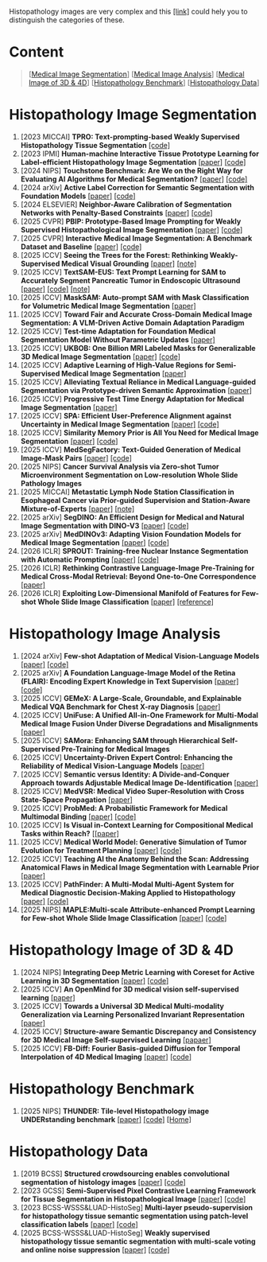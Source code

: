 Histopathology images are very complex and this [[link]]() could hely you to distinguish the categories of these.

# Content
>[[Medical Image Segmentation](#Segmentation)]
>[[Medical Image Analysis](#Analysis)]
>[[Medical Image of 3D & 4D](#34D)]
>[[Histopathology Benchmark](#Benchmark)]
>[[Histopathology Data](#Data)]

<a name="Segmentation"></a>
# Histopathology Image Segmentation
1. [2023 MICCAI] **TPRO: Text-prompting-based Weakly Supervised Histopathology Tissue Segmentation** [[code]](https://github.com/zhangst431/TPRO/tree/main)
2. [2023 IPMI] **Human-machine Interactive Tissue Prototype Learning for Label-efficient Histopathology Image Segmentation** [[paper]](https://arxiv.org/pdf/2211.14491) [[code]](https://github.com/WinterPan2017/proto2seg)
3. [2024 NIPS] **Touchstone Benchmark: Are We on the Right Way for Evaluating AI Algorithms for Medical Segmentation?** [[paper]](https://arxiv.org/pdf/2501.11803v2) [[code]](https://github.com/RiqiangGao/GDP-HMM_AAPMChallenge)
4. [2024 arXiv] **Active Label Correction for Semantic Segmentation with Foundation Models** [[paper]](https://arxiv.org/pdf/2403.10820) [[code]](https://github.com/ml-postech/active-label-correction)
5. [2024 ELSEVIER] **Neighbor-Aware Calibration of Segmentation Networks with Penalty-Based Constraints** [[paper]](https://arxiv.org/pdf/2401.14487) [[code]](https://github.com/Bala93/MarginLoss)
6. [2025 CVPR] **PBIP: Prototype-Based Image Prompting for Weakly Supervised Histopathological Image Segmentation** [[paper]](https://openaccess.thecvf.com/content/CVPR2025/papers/Tang_Prototype-Based_Image_Prompting_for_Weakly_Supervised_Histopathological_Image_Segmentation_CVPR_2025_paper.pdf) [[code]](https://github.com/QingchenTang/PBIP/tree/main)
7. [2025 CVPR] **Interactive Medical Image Segmentation: A Benchmark Dataset and Baseline** [[paper]](https://arxiv.org/pdf/2411.12814) [[code]](https://github.com/uni-medical/IMIS-Bench)
8. [2025 ICCV] **Seeing the Trees for the Forest: Rethinking Weakly-Supervised Medical Visual Grounding** [[paper]](https://arxiv.org/pdf/2505.15123) [[note]](https://mp.weixin.qq.com/s/Rfe-pO2AFMnH9avUMC_FMA?scene=1&click_id=2)
9. [2025 ICCV] **TextSAM-EUS: Text Prompt Learning for SAM to Accurately Segment Pancreatic Tumor in Endoscopic Ultrasound** [[paper]](https://www.arxiv.org/pdf/2507.18082) [[code]](https://github.com/HealthX-Lab/TextSAM-EUS) [[note]](https://mp.weixin.qq.com/s/ze4mJbvPlP7oc63rzfMnKA?scene=1&click_id=1)
10. [2025 ICCV] **MaskSAM: Auto-prompt SAM with Mask Classification for Volumetric Medical Image Segmentation** [[paper]](https://arxiv.org/pdf/2403.14103)
11. [2025 ICCV] **Toward Fair and Accurate Cross-Domain Medical Image Segmentation: A VLM-Driven Active Domain Adaptation Paradigm**
12. [2025 ICCV] **Test-time Adaptation for Foundation Medical Segmentation Model Without Parametric Updates** [[paper]](https://arxiv.org/pdf/2504.02008)
13. [2025 ICCV] **UKBOB: One Billion MRI Labeled Masks for Generalizable 3D Medical Image Segmentation** [[paper]](https://arxiv.org/pdf/2504.06908) [[code]](https://github.com/EmmanuelleB985/UK_BOB/tree/main)
14. [2025 ICCV] **Adaptive Learning of High-Value Regions for Semi-Supervised Medical Image Segmentation** [[paper]](https://arxiv.org/html/2407.21586v1)
15. [2025 ICCV] **Alleviating Textual Reliance in Medical Language-guided Segmentation via Prototype-driven Semantic Approximation** [[paper]](https://arxiv.org/pdf/2507.11055)
16. [2025 ICCV] **Progressive Test Time Energy Adaptation for Medical Image Segmentation** [[paper]](https://www.arxiv.org/pdf/2503.16616)
17. [2025 ICCV] **SPA: Efficient User-Preference Alignment against Uncertainty in Medical Image Segmentation** [[paper]](https://arxiv.org/pdf/2411.15513) [[code]](https://github.com/SuperMedIntel/SPA)
18. [2025 ICCV] **Similarity Memory Prior is All You Need for Medical Image Segmentation** [[paper]](https://arxiv.org/pdf/2507.00585) [[code]](https://github.com/vpsg-research/Sim-MPNet)
19. [2025 ICCV] **MedSegFactory: Text-Guided Generation of Medical Image-Mask Pairs** [[paper]](https://arxiv.org/pdf/2504.06897) [[code]]()
20. [2025 NIPS] **Cancer Survival Analysis via Zero-shot Tumor Microenvironment Segmentation on Low-resolution Whole Slide Pathology Images** 
21. [2025 MICCAI] **Metastatic Lymph Node Station Classification in Esophageal Cancer via Prior-guided Supervision and Station-Aware Mixture-of-Experts** [[paper]](https://papers.miccai.org/miccai-2025/paper/1419_paper.pdf) [[note]](https://mp.weixin.qq.com/s/Rfe-pO2AFMnH9avUMC_FMA?scene=1&click_id=2)
22. [2025 arXiv] **SegDINO: An Efficient Design for Medical and Natural Image Segmentation with DINO-V3** [[paper]](https://arxiv.org/pdf/2509.00833) [[code]](https://github.com/script-Yang/SegDINO)
23. [2025 arXiv] **MedDINOv3: Adapting Vision Foundation Models for Medical Image Segmentation** [[paper]](https://arxiv.org/pdf/2509.02379) [[code]](https://github.com/ricklisz/MedDINOv3)
24. [2026 ICLR] **SPROUT: Training-free Nuclear Instance Segmentation with Automatic Prompting** [[paper]](https://openreview.net/attachment?id=pqLlFR5ken&name=pdf) [[code]](https://github.com/anonymous)
25. [2026 ICLR] **Rethinking Contrastive Language-Image Pre-Training for Medical Cross-Modal Retrieval: Beyond One-to-One Correspondence** [[paper]](https://openreview.net/attachment?id=HPAzsibJFM&name=pdf)
26. [2026 ICLR] **Exploiting Low-Dimensional Manifold of Features for Few-shot Whole Slide Image Classification** [[paper]](https://openreview.net/pdf?id=HBP9uSEYME) [[reference]](https://arxiv.org/pdf/2106.09685)

<a name="Analysis"></a>
# Histopathology Image Analysis
1. [2024 arXiv] **Few-shot Adaptation of Medical Vision-Language Models** [[paper]](https://arxiv.org/pdf/2409.03868) [[code]](https://github.com/FereshteShakeri/few-shot-MedVLMs)
2. [2025 arXiv] **A Foundation Language-Image Model of the Retina (FLAIR): Encoding Expert Knowledge in Text Supervision** [[paper]](https://arxiv.org/pdf/2308.07898) [[code]](https://github.com/jusiro/FLAIR)
3. [2025 ICCV] **GEMeX: A Large-Scale, Groundable, and Explainable Medical VQA Benchmark for Chest X-ray Diagnosis** [[paper]](https://arxiv.org/html/2411.16778v1)
4. [2025 ICCV] **UniFuse: A Unified All-in-One Framework for Multi-Modal Medical Image Fusion Under Diverse Degradations and Misalignments** [[paper]](https://arxiv.org/pdf/2506.22736)
5. [2025 ICCV] **SAMora: Enhancing SAM through Hierarchical Self-Supervised Pre-Training for Medical Images**
6. [2025 ICCV] **Uncertainty-Driven Expert Control: Enhancing the Reliability of Medical Vision-Language Models** [[paper]](https://arxiv.org/pdf/2507.09209)
7. [2025 ICCV] **Semantic versus Identity: A Divide-and-Conquer Approach towards Adjustable Medical Image De-Identification** [[paper]](https://arxiv.org/pdf/2507.21703)
8. [2025 ICCV] **MedVSR: Medical Video Super-Resolution with Cross State-Space Propagation** [[paper]](https://arxiv.org/pdf/2509.21265?)
9. [2025 ICCV] **ProbMed: A Probabilistic Framework for Medical Multimodal Binding** [[paper]](https://www.arxiv.org/pdf/2509.25711) [[code]](https://github.com/mcintoshML/probMED)
10. [2025 ICCV] **Is Visual in-Context Learning for Compositional Medical Tasks within Reach?** [[[paper]](https://arxiv.org/pdf/2507.00868)
11. [2025 ICCV] **Medical World Model: Generative Simulation of Tumor Evolution for Treatment Planning** [[paper]](https://arxiv.org/pdf/2506.02327) [[code]](https://github.com/scott-yjyang/MeWM)
12. [2025 ICCV] **Teaching AI the Anatomy Behind the Scan: Addressing Anatomical Flaws in Medical Image Segmentation with Learnable Prior** [[paper]](https://arxiv.org/pdf/2403.18878)
13. [2025 ICCV] **PathFinder: A Multi-Modal Multi-Agent System for Medical Diagnostic Decision-Making Applied to Histopathology** [[paper]](https://arxiv.org/pdf/2502.08916) [[code]](https://pathfinder-dx.github.io/)
14. [2025 NIPS] **MAPLE:Multi-scale Attribute-enhanced Prompt Learning for Few-shot Whole Slide Image Classification** [[paper]](https://arxiv.org/pdf/2509.25863) [[code]](https://github.com/JJ-ZHOU-Code/MAPLE)

<a name="34D"></a>
# Histopathology Image of 3D & 4D
1. [2024 NIPS] **Integrating Deep Metric Learning with Coreset for Active Learning in 3D Segmentation** [[paper]](https://arxiv.org/pdf/2411.15763) [[code]](https://github.com/arvindmvepa/al-seg)
2. [2025 ICCV] **An OpenMind for 3D medical vision self-supervised learning** [[paper]](https://arxiv.org/pdf/2412.17041)
3. [2025 ICCV] **Towards a Universal 3D Medical Multi-modality Generalization via Learning Personalized Invariant Representation** [[paper]](https://arxiv.org/pdf/2411.06106)
4. [2025 ICCV] **Structure-aware Semantic Discrepancy and Consistency for 3D Medical Image Self-supervised Learning** [[papaer]](https://arxiv.org/pdf/2507.02581)
5. [2025 ICCV] **FB-Diff: Fourier Basis-guided Diffusion for Temporal Interpolation of 4D Medical Imaging** [[paper]](https://arxiv.org/pdf/2507.04547) [[code]](https://github.com/AlexYouXin/FB-Diff)

<a name="Benchmark"></a>
# Histopathology Benchmark
1. [2025 NIPS] **THUNDER: Tile-level Histopathology image UNDERstanding benchmark** [[paper]](https://arxiv.org/pdf/2507.07860) [[code]](https://github.com/MICS-Lab/thunder) [[Home]](https://mics-lab.github.io/thunder/)

<a name="Data"></a>
# Histopathology Data
1. [2019 BCSS] **Structured crowdsourcing enables convolutional segmentation of histology images** [[paper]](https://watermark02.silverchair.com/bioinformatics_35_18_3461.pdf?token=AQECAHi208BE49Ooan9kkhW_Ercy7Dm3ZL_9Cf3qfKAc485ysgAAA4EwggN9BgkqhkiG9w0BBwagggNuMIIDagIBADCCA2MGCSqGSIb3DQEHATAeBglghkgBZQMEAS4wEQQMdQgge43Pl6GBA4sfAgEQgIIDNEgwfBYh9wWkJS1sZkr7exN590ZAn0IJuSunOg-FjE_uiNQHSgxokabQL_EWi7ut8ZJYPOYwyYIexDsIfqcWqUhx1Ed0foAhJ63jefRCZvIBWrDtVbjANNWarlwdgUDe6ZYC6LgwdIw_IefFQCDZw4keycgcVCic7rrbfG5vVPDEDVogaZ2IqiLwKm9MuU9IM8XdJ6uEQUZGTRMKy5IXnK9gjOk8wnsWyhnf_PuHvFkST1VWRdCP6y2Tj7SBROcP5Kb5F0GUaSF9hEF9uLANXGVmIMjbROUkkyKu2CzhFEH9rx3Sq0lkBkNcwQtZQZwupXsc77Bf1AgtvUfcVHof3s-RjRNSD8BvpjJeY4cfIob2-Nh5qS4re3tnKi0fdtk3jYkyBNynnFV8GE1JIwruF1pfrgkte3Lp4BcKjXMgsvk2kX5om28E9r9nPIn_Xbx30iqNBWF7SPAbXYU3jqhjFJzDkSk-VMnpMtY3MKAmIJTeQm-roxKHIikTErjmPWJj1fRXYRXvSScIO1rjDrpXbBhXhMOt7e4LjNdU4umPezdwULjh6DkcA-M6DaJ9gbs7muvmXo3HdzCzojT8IUcGCXg0ZS6-O4MusVL3bMZQ2-ZEBAR5NYuYcd04ACGikzRuXshUzgWs1ck8jvHD1ymbI4EzzTmit1qzzjbp9AniXsDxjY2ZPYsbRLMPgKxb5LxTeBs4Oi5CnQzGE5l76KCpF_64xytGWWCmTjb8za8hhynW-_yStWz0GpazmxTBbM80_tzed1Am-3_mSt1Ve3Ar746siO--ghQbYBW15_YxBmWvq_LsLi83n-ZYgEu3Z4iLj90Up_W_dFxqtTVI1KPb72mTO87yBw557fwFMCCLdPwzFtNU40kCEpbCZUqKXy6YC2eJ2NJcbv0qoFrwS8sqvbvcf_V_Yl726CLz_kARgmSwwmovcL_Fx1yaAldED30FrKd_aj5HL1xDTBw8_kONpcVVaQMpsd2VJHlftvO2GzBc2m8ZZJoxOjQ3XDg9GQRFYPeteePH2fBeenH1copQV6ptTDIkMoQzaqDOY4wqWv4OL_yxAqQUi3U3m2glZMq0egA40TA) [[code]](https://github.com/junqiangchen/CrowdsourcingDataset-Amgadetal2019)
2. [2023 GCSS] **Semi-Supervised Pixel Contrastive Learning Framework for Tissue Segmentation in Histopathological Image** [[paper]](https://ieeexplore.ieee.org/stamp/stamp.jsp?tp=&arnumber=9926096) [[code]](https://github.com/Jiangbo-Shi/SSPCL)
3. [2023 BCSS-WSSS&LUAD-HistoSeg] **Multi-layer pseudo-supervision for histopathology tissue semantic segmentation using patch-level classification labels** [[paper]](https://doi.org/10.1016/j.media.2022.102487) [[code]](https://github.com/ChuHan89/WSSS-Tissue)
4. [2025 BCSS-WSSS&LUAD-HistoSeg] **Weakly supervised histopathology tissue semantic segmentation with multi-scale voting and online noise suppression** [[paper]](https://doi.org/10.1016/j.engappai.2025.111100) [[code]](https://github.com/Z-hualong/wsss-tissue)
